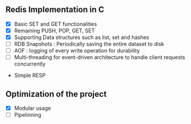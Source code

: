 ## Redis Implementation in C

- [x] Basic SET and GET functionalities
- [x] Remaining PUSH, POP, GET, SET
- [x] Supporting Data structures such as list, set and hashes
- [ ] RDB Snapshots : Periodically saving the entire dataset to disk
- [ ] AOF : logging of every write operation for durability
- [ ] Multi-threading for event-driven architecture to handle client requests concurrently
- Simple RESP


## Optimization of the project
- [x] Modular usage
- [ ] Pipelinning
